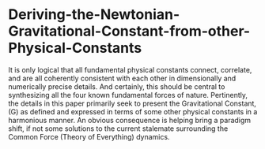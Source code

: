 # Deriving-the-Newtonian-Gravitational-Constant-from-other-Physical-Constants
It is only logical that all fundamental physical constants connect, correlate, and are all coherently consistent with each other in dimensionally and numerically precise details. And certainly, this should be central to synthesizing all the four known fundamental forces of nature. Pertinently, the details in this paper primarily seek to present the Gravitational Constant, (G) as defined and expressed in terms of some other physical constants in a harmonious manner. An obvious consequence is helping bring a paradigm shift, if not some solutions to the current stalemate surrounding the Common Force (Theory of Everything) dynamics. 
